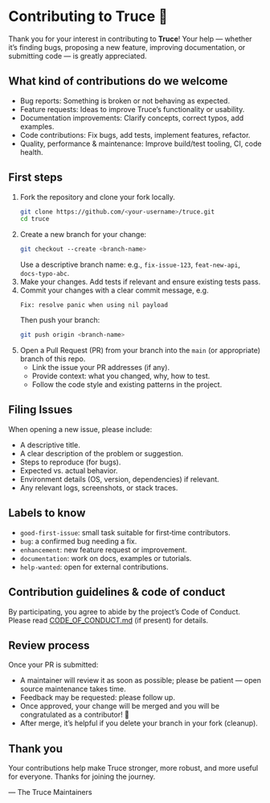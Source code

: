 # Contributing to Truce 🚀

Thank you for your interest in contributing to **Truce**! Your help — whether it’s finding bugs, proposing a new feature, improving documentation, or submitting code — is greatly appreciated.

## What kind of contributions do we welcome  
- Bug reports: Something is broken or not behaving as expected.  
- Feature requests: Ideas to improve Truce’s functionality or usability.  
- Documentation improvements: Clarify concepts, correct typos, add examples.  
- Code contributions: Fix bugs, add tests, implement features, refactor.  
- Quality, performance & maintenance: Improve build/test tooling, CI, code health.

## First steps  
1. Fork the repository and clone your fork locally.  
   ```bash
   git clone https://github.com/<your‑username>/truce.git
   cd truce
   ```  
2. Create a new branch for your change:  
   ```bash
   git checkout ‑‑create <branch‑name>
   ```  
   Use a descriptive branch name: e.g., `fix‑issue‑123`, `feat‑new‑api`, `docs‑typo‑abc`.  
3. Make your changes. Add tests if relevant and ensure existing tests pass.  
4. Commit your changes with a clear commit message, e.g.  
   ```
   Fix: resolve panic when using nil payload  
   ```  
   Then push your branch:  
   ```bash
   git push origin <branch‑name>
   ```  
5. Open a Pull Request (PR) from your branch into the `main` (or appropriate) branch of this repo.  
   - Link the issue your PR addresses (if any).  
   - Provide context: what you changed, why, how to test.  
   - Follow the code style and existing patterns in the project.

## Filing Issues  
When opening a new issue, please include:  
- A descriptive title.  
- A clear description of the problem or suggestion.  
- Steps to reproduce (for bugs).  
- Expected vs. actual behavior.  
- Environment details (OS, version, dependencies) if relevant.  
- Any relevant logs, screenshots, or stack traces.

## Labels to know  
- `good‑first‑issue`: small task suitable for first‐time contributors.  
- `bug`: a confirmed bug needing a fix.  
- `enhancement`: new feature request or improvement.  
- `documentation`: work on docs, examples or tutorials.  
- `help‑wanted`: open for external contributions.

## Contribution guidelines & code of conduct  
By participating, you agree to abide by the project’s Code of Conduct. Please read [CODE_OF_CONDUCT.md](./CODE_OF_CONDUCT.md) (if present) for details.

## Review process  
Once your PR is submitted:  
- A maintainer will review it as soon as possible; please be patient — open source maintenance takes time.  
- Feedback may be requested: please follow up.  
- Once approved, your change will be merged and you will be congratulated as a contributor! 🎉  
- After merge, it’s helpful if you delete your branch in your fork (cleanup).

## Thank you  
Your contributions help make Truce stronger, more robust, and more useful for everyone. Thanks for joining the journey.

— The Truce Maintainers
